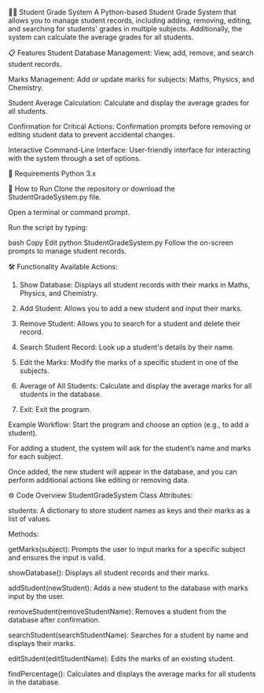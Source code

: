 🧑‍🎓 Student Grade System
A Python-based Student Grade System that allows you to manage student records, including adding, removing, editing, and searching for students' grades in multiple subjects. Additionally, the system can calculate the average grades for all students.

📋 Features
Student Database Management: View, add, remove, and search student records.

Marks Management: Add or update marks for subjects: Maths, Physics, and Chemistry.

Student Average Calculation: Calculate and display the average grades for all students.

Confirmation for Critical Actions: Confirmation prompts before removing or editing student data to prevent accidental changes.

Interactive Command-Line Interface: User-friendly interface for interacting with the system through a set of options.

🧰 Requirements
Python 3.x

🚀 How to Run
Clone the repository or download the StudentGradeSystem.py file.

Open a terminal or command prompt.

Run the script by typing:

bash
Copy
Edit
python StudentGradeSystem.py
Follow the on-screen prompts to manage student records.

🛠️ Functionality
Available Actions:
1. Show Database: Displays all student records with their marks in Maths, Physics, and Chemistry.

2. Add Student: Allows you to add a new student and input their marks.

3. Remove Student: Allows you to search for a student and delete their record.

4. Search Student Record: Look up a student's details by their name.

5. Edit the Marks: Modify the marks of a specific student in one of the subjects.

6. Average of All Students: Calculate and display the average marks for all students in the database.

7. Exit: Exit the program.

Example Workflow:
Start the program and choose an option (e.g., to add a student).

For adding a student, the system will ask for the student’s name and marks for each subject.

Once added, the new student will appear in the database, and you can perform additional actions like editing or removing data.

⚙️ Code Overview
StudentGradeSystem Class
Attributes:

students: A dictionary to store student names as keys and their marks as a list of values.

Methods:

getMarks(subject): Prompts the user to input marks for a specific subject and ensures the input is valid.

showDatabase(): Displays all student records and their marks.

addStudent(newStudent): Adds a new student to the database with marks input by the user.

removeStudent(removeStudentName): Removes a student from the database after confirmation.

searchStudent(searchStudentName): Searches for a student by name and displays their marks.

editStudent(editStudentName): Edits the marks of an existing student.

findPercentage(): Calculates and displays the average marks for all students in the database.
